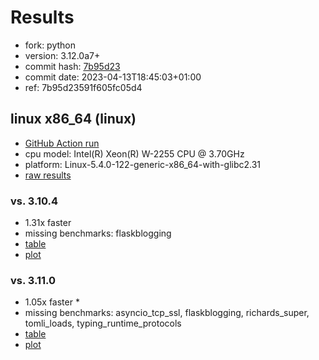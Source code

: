 # Results

- fork: python
- version: 3.12.0a7+
- commit hash: [7b95d23](https://github.com/python/cpython/commit/7b95d23)
- commit date: 2023-04-13T18:45:03+01:00
- ref: 7b95d23591f605fc05d4

## linux x86_64 (linux)

- [GitHub Action run](https://github.com/faster-cpython/benchmarking/actions/runs/4882963037)
- cpu model: Intel(R) Xeon(R) W-2255 CPU @ 3.70GHz
- platform: Linux-5.4.0-122-generic-x86_64-with-glibc2.31
- [raw results](bm-20230413-linux-x86_64-python-7b95d23591f605fc05d4-3.12.0a7%2B-7b95d23.json)

### vs. 3.10.4

- 1.31x faster
- missing benchmarks: flaskblogging
- [table](bm-20230413-linux-x86_64-python-7b95d23591f605fc05d4-3.12.0a7%2B-7b95d23-vs-3.10.4.md)
- [plot](bm-20230413-linux-x86_64-python-7b95d23591f605fc05d4-3.12.0a7%2B-7b95d23-vs-3.10.4.png)

### vs. 3.11.0

- 1.05x faster \*
- missing benchmarks: asyncio_tcp_ssl, flaskblogging, richards_super, tomli_loads, typing_runtime_protocols
- [table](bm-20230413-linux-x86_64-python-7b95d23591f605fc05d4-3.12.0a7%2B-7b95d23-vs-3.11.0.md)
- [plot](bm-20230413-linux-x86_64-python-7b95d23591f605fc05d4-3.12.0a7%2B-7b95d23-vs-3.11.0.png)

